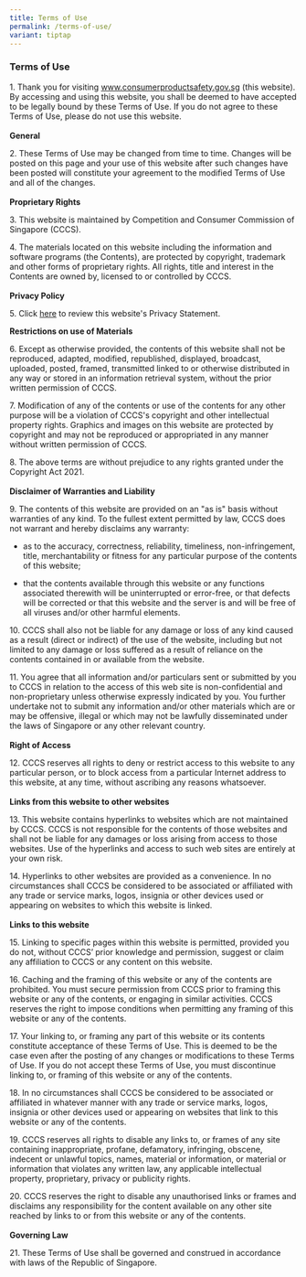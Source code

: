 ```yaml
---
title: Terms of Use
permalink: /terms-of-use/
variant: tiptap
---
```

<h3><strong>Terms of Use</strong></h3>
<p>1. Thank you for visiting <a href="https://www.consumerproductsafety.gov.sg" rel="noopener nofollow" target="_blank">www.consumerproductsafety.gov.sg</a> (this
website). By accessing and using this website, you shall be deemed to have
accepted to be legally bound by these Terms of Use. If you do not agree
to these Terms of Use, please do not use this website.
<br>
<br><strong>General</strong>
</p>
<p>2. These Terms of Use may be changed from time to time. Changes will be
posted on this page and your use of this website after such changes have
been posted will constitute your agreement to the modified Terms of Use
and all of the changes.
<br>
<br><strong>Proprietary Rights</strong>
</p>
<p>3. This website is maintained by Competition and Consumer Commission of
Singapore (CCCS).</p>
<p>4. The materials located on this website including the information and
software programs (the Contents), are protected by copyright, trademark
and other forms of proprietary rights. All rights, title and interest in
the Contents are owned by, licensed to or controlled by CCCS.
<br>
<br><strong>Privacy Policy</strong>
</p>
<p>5.&nbsp;Click <a href="https://www.consumerproductsafety.gov.sg/privacy/" rel="noopener noreferrer nofollow" target="_blank">here</a> to
review this website's Privacy Statement.</p>
<p><strong>Restrictions on use of Materials</strong>
</p>
<p>6. Except as otherwise provided, the contents of this website shall not
be reproduced, adapted, modified, republished, displayed, broadcast, uploaded,
posted, framed, transmitted linked to or otherwise distributed in any way
or stored in an information retrieval system, without the prior written
permission of CCCS.</p>
<p>7. Modification of any of the contents or use of the contents for any
other purpose will be a violation of CCCS's copyright and other intellectual
property rights. Graphics and images on this website are protected by copyright
and may not be reproduced or appropriated in any manner without written
permission of CCCS.</p>
<p>8. The above terms are without prejudice to any rights granted under the
Copyright Act 2021.
<br>
<br><strong>Disclaimer of Warranties and Liability</strong>
</p>
<p>9. The contents of this website are provided on an "as is" basis without
warranties of any kind. To the fullest extent permitted by law, CCCS does
not warrant and hereby disclaims any warranty:</p>
<ul data-tight="true" class="tight">
<li>
<p>as to the accuracy, correctness, reliability, timeliness, non-infringement,
title, merchantability or fitness for any particular purpose of the contents
of this website;</p>
</li>
<li>
<p>that the contents available through this website or any functions associated
therewith will be uninterrupted or error-free, or that defects will be
corrected or that this website and the server is and will be free of all
viruses and/or other harmful elements.</p>
</li>
</ul>
<p>10. CCCS shall also not be liable for any damage or loss of any kind caused
as a result (direct or indirect) of the use of the website, including but
not limited to any damage or loss suffered as a result of reliance on the
contents contained in or available from the website.</p>
<p>11. You agree that all information and/or particulars sent or submitted
by you to CCCS in relation to the access of this web site is non-confidential
and non-proprietary unless otherwise expressly indicated by you. You further
undertake not to submit any information and/or other materials which are
or may be offensive, illegal or which may not be lawfully disseminated
under the laws of Singapore or any other relevant country.
<br>
<br><strong>Right of Access</strong>
</p>
<p>12. CCCS reserves all rights to deny or restrict access to this website
to any particular person, or to block access from a particular Internet
address to this website, at any time, without ascribing any reasons whatsoever.
<br>
<br><strong>Links from this website to other websites</strong>
</p>
<p>13. This website contains hyperlinks to websites which are not maintained
by CCCS. CCCS is not responsible for the contents of those websites and
shall not be liable for any damages or loss arising from access to those
websites. Use of the hyperlinks and access to such web sites are entirely
at your own risk.</p>
<p>14. Hyperlinks to other websites are provided as a convenience. In no
circumstances shall CCCS be considered to be associated or affiliated with
any trade or service marks, logos, insignia or other devices used or appearing
on websites to which this website is linked.
<br>
<br><strong>Links to this website</strong>
</p>
<p>15. Linking to specific pages within this website is permitted, provided
you do not, without CCCS’ prior knowledge and permission, suggest or claim
any affiliation to CCCS or any content on this website.</p>
<p>16. Caching and the framing of this website or any of the contents are
prohibited. You must secure permission from CCCS prior to framing this
website or any of the contents, or engaging in similar activities. CCCS
reserves the right to impose conditions when permitting any framing of
this website or any of the contents.</p>
<p>17. Your linking to, or framing any part of this website or its contents
constitute acceptance of these Terms of Use. This is deemed to be the case
even after the posting of any changes or modifications to these Terms of
Use. If you do not accept these Terms of Use, you must discontinue linking
to, or framing of this website or any of the contents.</p>
<p>18. In no circumstances shall CCCS be considered to be associated or affiliated
in whatever manner with any trade or service marks, logos, insignia or
other devices used or appearing on websites that link to this website or
any of the contents.</p>
<p>19. CCCS reserves all rights to disable any links to, or frames of any
site containing inappropriate, profane, defamatory, infringing, obscene,
indecent or unlawful topics, names, material or information, or material
or information that violates any written law, any applicable intellectual
property, proprietary, privacy or publicity rights.</p>
<p>20. CCCS reserves the right to disable any unauthorised links or frames
and disclaims any responsibility for the content available on any other
site reached by links to or from this website or any of the contents.
<br>
<br><strong>Governing Law</strong>
</p>
<p>21. These Terms of Use shall be governed and construed in accordance with
laws of the Republic of Singapore.</p>